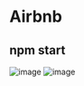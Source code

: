 # Airbnb

## npm start

![image](https://user-images.githubusercontent.com/114423987/222896153-59a59e55-2315-44aa-a181-9beabbb40a5a.png)
![image](https://user-images.githubusercontent.com/114423987/222896325-5a04c131-4dcb-427e-9c4c-9a4fa100ea92.png)
